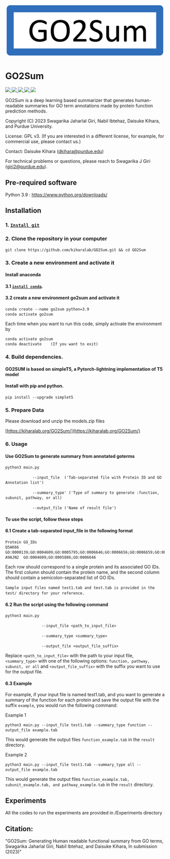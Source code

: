 
![network_architecture](imgs/GO2Sum-logo1.png)

# GO2Sum

<a href="https://github.com/marktext/marktext/releases/latest">
   <img src="https://img.shields.io/badge/GO2Sum-v1.0.0-green">
   <img src="https://img.shields.io/badge/platform-Linux%20%7C%20Mac%20-green">
   <img src="https://img.shields.io/badge/Language-python3-green">
   <img src="https://img.shields.io/badge/dependencies-tested-green">
   <img src="https://img.shields.io/badge/licence-GNU-green">
</a>      <br>


GO2Sum is a deep learning based summarizer that generates human-readable summaries for GO term annotations made by protein function prediction methods.

Copyright (C) 2023 Swagarika Jaharlal Giri, Nabil Ibtehaz, Daisuke Kihara, and Purdue University.

License: GPL v3. (If you are interested in a different license, for example, for commercial use, please contact us.) 

Contact: Daisuke Kihara (dkihara@purdue.edu)

For technical problems or questions, please reach to Swagarika J Giri (giri2@purdue.edu).

## Pre-required software
Python 3.9 : https://www.python.org/downloads/    

## Installation  
### 1. [`Install git`](https://git-scm.com/book/en/v2/Getting-Started-Installing-Git) 
### 2. Clone the repository in your computer 
```
git clone https://github.com/kiharalab/GO2Sum.git && cd GO2Sum

```
### 3. Create a new environment and activate it
#### Install anaconda
#### 3.1 [`install conda`](). 

#### 3.2 create a new environment go2sum and activate it
```
conda create --name go2sum python=3.9
conda activate go2sum
```
Each time when you want to run this code, simply activate the environment by

```
conda activate go2sum
conda deactivate    (If you want to exit) 
```
### 4. Build dependencies.  
#### GO2SUM is based on simpleT5, a Pytorch-lightning implementation of T5 model
#### Install with pip and python.
```
pip install --upgrade simplet5

```
### 5. Prepare Data
Please download and unzip the models.zip files

[https://kiharalab.org/GO2Sum/](https://kiharalab.org/GO2Sum/)
<!-- need to make server hosting the data -->

### 6. Usage

#### Use GO2Sum to generate summary from annotated goterms
```
python3 main.py

            --input_file  ('Tab-separated file with Protein ID and GO Annotation list')

            --summary_type' ('Type of summary to generate :function, subunit, pathway, or all)

            --output_file ('Name of result file')
```
#### To use the script, follow these steps
#### 6.1 Create a tab-separated input_file in the following format

```
Protein	GO_IDs
Q5AK66	GO:0000139;GO:0004609;GO:0005795;GO:0006646;GO:0006656;GO:0006659;GO:0010008;GO:0016540;GO:0036170;GO:0036171;GO:0036180;GO:0046872
A9AJN2	GO:0004609;GO:0005886;GO:0006646
```
Each row should correspond to a single protein and its associated GO IDs. The first column should contain the protein name, and the second column should contain a semicolon-separated list of GO IDs.

`Sample input files named test1.tab and test.tab is provided in the test/ directory for your reference.`

#### 6.2 Run the script using the following command
```
python3 main.py 

                --input_file <path_to_input_file> 

                --summary_type <summary_type> 

                --output_file <output_file_suffix>

```
Replace `<path_to_input_file>` with the path to your input file,` <summary_type>` with one of the following options: `function, pathway, subunit, or all` and `<output_file_suffix>` with the suffix you want to use for the output file.

#### 6.3 Example 

For example, if your input file is named test1.tab, and you want to generate a summary of the function for each protein and save the output file with the suffix `example`, you would run the following command:

Example 1
```
python3 main.py --input_file test1.tab --summary_type function --output_file example.tab

```
This would generate the output files `function_example.tab` in the `result` directory.

Example 2
```
python3 main.py --input_file test1.tab --summary_type all --output_file example.tab

```
This would generate the output files `function_example.tab, subunit_example.tab, and pathway_example.tab` in the `result` directory.


## Experiments

All the codes to run the experiments are provided in /Experiments directory


## Citation:

"GO2Sum: Generating Human readable functional summary from GO terms, Swagarika Jaharlal Giri, Nabil Ibtehaz,  and Daisuke Kihara, In submission (2023)"

